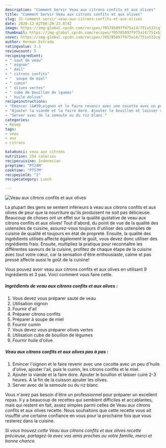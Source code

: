 ```yaml
---
description: "Comment Servir Veau aux citrons confits et aux olives"
title: "Comment Servir Veau aux citrons confits et aux olives"
slug: 31-comment-servir-veau-aux-citrons-confits-et-aux-olives
date: 2020-12-02T06:29:23.874Z
image: https://img-global.cpcdn.com/recipes/705785897f975a14/751x532cq70/veau-aux-citrons-confits-et-aux-olives-photo-principale-de-la-recette.jpg
thumbnail: https://img-global.cpcdn.com/recipes/705785897f975a14/751x532cq70/veau-aux-citrons-confits-et-aux-olives-photo-principale-de-la-recette.jpg
cover: https://img-global.cpcdn.com/recipes/705785897f975a14/751x532cq70/veau-aux-citrons-confits-et-aux-olives-photo-principale-de-la-recette.jpg
author: Herman Estrada
ratingvalue: 3.3
reviewcount: 5
recipeingredient:
- " saut de veau"
- " oignon"
- " dail"
- " citrons confits"
- "  soupe de miel"
- " cumin"
- " olives vertes"
- " cube de bouillon de lgumes"
- " huile dolive"
recipeinstructions:
- "Emincer l&#39;oignon et le faire revenir avec une cocotte avec un peu d&#39;huile d&#39;olive, ajouter l&#39;ail, puis le cumin, les citrons confits et le miel."
- "Ajouter la viande et la faire dore. Ajouter le bouillon et laisser cuire 2-3 heures. A la fin de la cuisson ajouter les olives."
- "Server avec de la semoule ou du riz blanc."
categories:
- Resep
tags:
- veau
- aux
- citrons

katakunci: veau aux citrons 
nutrition: 254 calories
recipecuisine: Indonesian
preptime: "PT24M"
cooktime: "PT57M"
recipeyield: "2"
recipecategory: Lunch

---
```



![Veau aux citrons confits et aux olives](https://img-global.cpcdn.com/recipes/705785897f975a14/751x532cq70/veau-aux-citrons-confits-et-aux-olives-photo-principale-de-la-recette.jpg)

La plupart des gens se sentent inférieurs à veau aux citrons confits et aux olives de peur que la nourriture qu'ils produisent ne soit pas délicieuse. Beaucoup de choses ont un effet sur la qualité gustative de veau aux citrons confits et aux olives! Tout d'abord, du point de vue de la qualité des ustensiles de cuisine, assurez-vous toujours d'utiliser des ustensiles de cuisine de qualité et toujours en état de propreté. Ensuite, la qualité des ingrédients utilisés affecte également le goût, vous devez donc utiliser des ingrédients frais. Ensuite, multipliez la pratique pour reconnaître les différentes saveurs de la cuisine, profitez de chaque étape de la cuisine avec tout votre cœur, car la sensation d'être enthousiaste, calme et pas pressé affecte aussi le goût de la cuisine!

<!--inarticleads1-->

Vous pouvez avoir veau aux citrons confits et aux olives en utilisant 9 Ingrédients et 3 pas. Voici comment vous faire cette.

##### Ingrédients de veau aux citrons confits et aux olives :

1. Vous devez vous préparer  sauté de veau
1. Utilisation  oignon
1. Fournir  d&#39;ail
1. Préparer  citrons confits
1. Préparer  à soupe de miel
1. Fournir  cumin
1. Vous devez vous préparer  olives vertes
1. Utilisation  cube de bouillon de légumes
1. Fournir  huile d&#39;olive




<!--inarticleads2-->

##### Veau aux citrons confits et aux olives pas à pas :

1. Emincer l&#39;oignon et le faire revenir avec une cocotte avec un peu d&#39;huile d&#39;olive, ajouter l&#39;ail, puis le cumin, les citrons confits et le miel.
1. Ajouter la viande et la faire dore. Ajouter le bouillon et laisser cuire 2-3 heures. A la fin de la cuisson ajouter les olives.
1. Server avec de la semoule ou du riz blanc.




<!--inarticleads1-->

<p>
Vous n'avez pas besoin d'être un professionnel pour préparer un excellent repas. Il y a beaucoup de recettes qui semblent difficiles et accablantes, mais qui restent en fait, assez simples parmi celles de Veau aux citrons confits et aux olives recette. Nous souhaitons que cette recette vous ait insufflé une certaine confiance en vous pour la prochaine fois que vous resterez dans la cuisine.
</p>

<p>
<i>Si vous trouvez cette Veau aux citrons confits et aux olives recette précieuse, partagez-la avec vos amis proches ou votre famille, merci et bonne chance.</i>
</p>
